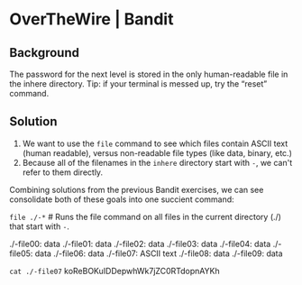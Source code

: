 # OverTheWire | Bandit

## Background 

The password for the next level is stored in the only human-readable file in the inhere directory. Tip: if your terminal is messed up, try the “reset” command.

## Solution

1. We want to use the `file` command to see which files contain ASCII text (human readable), versus non-readable file types (like data, binary, etc.)
2. Because all of the filenames in the `inhere` directory start with `-`, we can't refer to them directly. 

Combining solutions from the previous Bandit exercises, we can see consolidate both of these goals into one succient command:

`file ./-*`   # Runs the file command on all files in the current directory (./) that start with `-`.

./-file00: data 
./-file01: data 
./-file02: data 
./-file03: data 
./-file04: data 
./-file05: data 
./-file06: data 
./-file07: ASCII text 
./-file08: data 
./-file09: data 

`cat ./-file07` 
koReBOKuIDDepwhWk7jZC0RTdopnAYKh 
